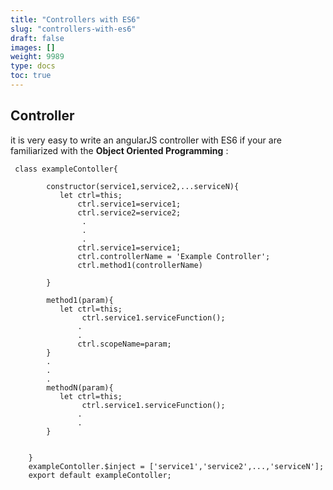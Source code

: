 ```yaml
---
title: "Controllers with ES6"
slug: "controllers-with-es6"
draft: false
images: []
weight: 9989
type: docs
toc: true
---
```


## Controller
it is very easy to write an angularJS controller with ES6 if your are familiarized with the 
**Object Oriented Programming** : 

   
     class exampleContoller{
          
            constructor(service1,service2,...serviceN){
               let ctrl=this;
                   ctrl.service1=service1;
                   ctrl.service2=service2;
                    .
                    .
                    .
                   ctrl.service1=service1;
                   ctrl.controllerName = 'Example Controller';
                   ctrl.method1(controllerName)
    
            }
    
            method1(param){
               let ctrl=this;
                    ctrl.service1.serviceFunction();
                   .
                   .
                   ctrl.scopeName=param;
            }
            .
            .
            .
            methodN(param){
               let ctrl=this;
                    ctrl.service1.serviceFunction();
                   .
                   .
            }
    
        
        } 
        exampleContoller.$inject = ['service1','service2',...,'serviceN'];
        export default exampleContoller;

